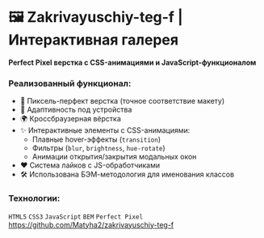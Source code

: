# 🖼️ Zakrivayuschiy-teg-f | Интерактивная галерея

**Perfect Pixel верстка с CSS-анимациями и JavaScript-функционалом**

### Реализованный функционал:
- 🎯 Пиксель-перфект верстка (точное соответствие макету)
- 📱 Адаптивность под устройства
- 🌍 Кроссбраузерная вёрстка
- ✨ Интерактивные элементы с CSS-анимациями:
  - Плавные hover-эффекты (`transition`)
  - Фильтры (`blur`, `brightness`, `hue-rotate`)
  - Анимации открытия/закрытия модальных окон
- ❤️ Система лайков с JS-обработчиками
- 🛠️ Использована БЭМ-методология для именования классов


### Технологии:
`HTML5` `CSS3` `JavaScript` `BEM` `Perfect Pixel`
https://github.com/Matyha2/zakrivayuschiy-teg-f
